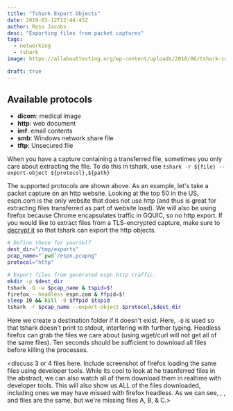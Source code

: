 ```yaml
---
title: "Tshark Export Objects"
date: 2019-03-12T12:44:45Z
author: Ross Jacobs
desc: "Exporting files from packet captures"
tags:
  - networking
  - tshark
image: https://allabouttesting.org/wp-content/uploads/2018/06/tshark-count.jpg

draft: true
---
```


<!-- draft until
* [ ] Type existing written version 
* [ ] Come back after Apr 5 and review
* [ ] Discuss 3 or 4 files
-->

## Available protocols

- **dicom**: medical image
- **http**: web document
- **imf**: email contents
- **smb**: Windows network share file
- **tftp**: Unsecured file

When you have a capture containing a transferred file, sometimes you only care
about extracting the file. To do this in tshark, use `tshark -r ${file} --export-object ${protocol},${path}`

The supported protocols are shown above. As an example, let's take a packet
capture on an http website. Looking at the top 50 in the US, espn.com is the
only website that does not use http (and thus is great for extracting files
transferred as part of website load). We will also be using firefox because
Chrome encapsulates traffic in GQUIC, so no http export. If you would like to
extract files from a TLS-encrypted capture, make sure to [decrypt it]() so
that tshark can export the http objects.

```bash
# Define these for yourself
dest_dir="/tmp/exports"
pcap_name="`pwd`/espn.pcapng"
protocol="http"

# Export files from generated espn http traffic.
mkdir -p $dest_dir
tshark -Q -w $pcap_name & tspid=$!
firefox --headless espn.com & ffpid=$!
sleep 10 && kill -9 $ffpid $tspid
tshark -r $pcap_name --export-object $protocol,$dest_dir
```

Here we create a destination folder if it doesn't exist. Here, `-Q` is used
so that tshark doesn't print to stdout, interfering with further typing.
Headless firefox can grab the files we care about (using wget/curl will not
get all of the same files). Ten seconds should be sufficient to download all
files before killing the processes.

<discuss 3 or 4 files here. Include screenshot of firefox loading the same files using developer tools. While its cool to look at he trasnferred files in the abstract, we can also watch all of them download them in realtime with developer tools. This will also show us ALL of the files downloaded, including ones we may have missed with firefox headless. As we can see, <X>, <Y>, and <Z> files are the same, but we're missing files A, B, & C.>
